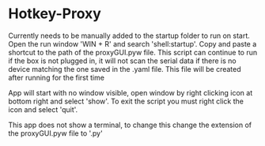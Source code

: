 # Hotkey-Proxy
Currently needs to be manually added to the startup folder to run on start. Open the run window 'WIN + R' and search 'shell:startup'. Copy and paste a shortcut to the path of the proxyGUI.pyw file. This script can continue to run if the box is not plugged in, it will not scan the serial data if there is no device matching the one saved in the .yaml file. This file will be created after running for the first time

App will start with no window visible, open window by right clicking icon at bottom right and select 'show'. To exit the script you must right click the icon and select 'quit'. 

This app does not show a terminal, to change this change the extension of the proxyGUI.pyw file to '.py'
